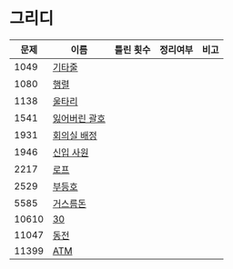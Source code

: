 # 그리디

| 문제    | 이름                        | 틀린 횟수 | 정리여부  |  비고   |
| ----- | ------------------------- | :---: | :---: | :---: |
| 1049  | [기타줄](1049/)              |
| 1080  | [행렬](1080/README.md)      |
| 1138  | [울타리](1138/)              |
| 1541  | [잃어버린 괄호](1541/README.md) |
| 1931  | [회의실 배정](1931/README.md)  |
| 1946  | [신입 사원](1946/README.md)   |
| 2217  | [로프](2217/README.md)      |
| 2529  | [부등호](2529/README.md)     |
| 5585  | [거스름돈](5585/README.md)    |
| 10610 | [30](10610/README.md)     |
| 11047 | [동전](11047/README.md)     |
| 11399 | [ATM](11399/README.md)    |
